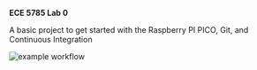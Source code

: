 **ECE 5785 Lab 0**

A basic project to get started with the Raspberry PI PICO, Git, and Continuous Integration

![example workflow](https://github.com/shem-snow/ECE5785_lab00/actions/workflows/main.yml/badge.svg)
